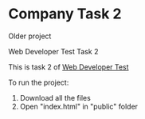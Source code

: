 # Company Task 2

Older project

Web Developer Test Task 2

This is task 2 of [Web Developer Test](Web%20Developer%20Test%20-%202021.pdf)

To run the project:

1. Download all the files
2. Open "index.html" in "public" folder
